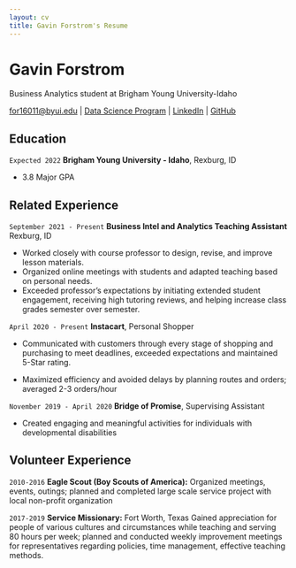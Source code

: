 ```yaml
---
layout: cv
title: Gavin Forstrom's Resume
---
```

# Gavin Forstrom
Business Analytics student at Brigham Young University-Idaho

<div id="webaddress">
<a href="for16011@byui.edu">for16011@byui.edu</a>
| <a href="https://byuidatascience.github.io/development.html">Data Science Program</a>
| <a href="https://www.linkedin.com/in/gavin-forstrom-86767419b//">LinkedIn</a>
| <a href="https://github.com/byuids-resumes">GitHub</a>
</div>

<!-- https://www.monique.tech/the-art-of-markdown -->

## Education

`Expected 2022`
__Brigham Young University - Idaho__, Rexburg, ID

- 3.8 Major GPA

## Related Experience

`September 2021 - Present`
__Business Intel and Analytics Teaching Assistant__
Rexburg, ID

- Worked closely with course professor to design, revise, and improve lesson materials.
- Organized online meetings with students and adapted teaching based on personal needs.
- Exceeded professor’s expectations by initiating extended student engagement, receiving high tutoring reviews, and helping increase class grades semester over semester.


`April 2020 - Present`
__Instacart__, Personal Shopper

- Communicated with customers through every stage of shopping and purchasing to meet deadlines,
exceeded expectations and maintained 5-Star rating.

- Maximized efficiency and avoided delays by planning routes and orders; averaged 2-3 orders/hour


`November 2019 - April 2020`
__Bridge of Promise__, Supervising Assistant

- Created engaging and meaningful activities for individuals with developmental disabilities


## Volunteer Experience

`2010-2016`
__Eagle Scout (Boy Scouts of America):__
Organized meetings, events, outings; planned and completed large scale service project with local non-profit organization 


`2017-2019`
__Service Missionary:__ Fort Worth, Texas
Gained appreciation for people of various cultures and circumstances while teaching and serving 80 hours per week; planned and conducted weekly improvement meetings for representatives regarding policies, time management, effective teaching methods.



<!-- ### Footer

Last updated: May 2013 -->



